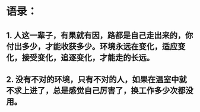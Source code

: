 # 语录：

## 1. 人这一辈子，有果就有因，路都是自己走出来的，你付出多少，才能收获多少。环境永远在变化，适应变化，接受变化，追逐变化，才能走的长远。

## 2. 没有不对的环境，只有不对的人，如果在温室中就不求上进了，总是感觉自己厉害了，换工作多少次都没用。


